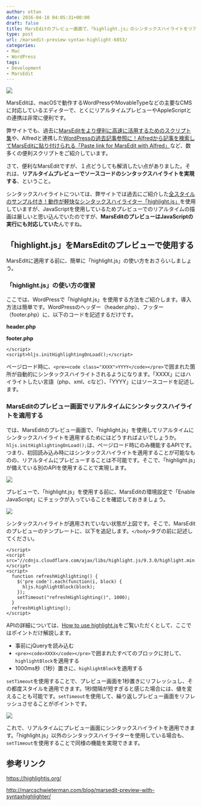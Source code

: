 ```yaml
---
author: ottan
date: 2016-04-10 04:05:31+00:00
draft: false
title: MarsEditのプレビュー画面で、「highlight.js」のシンタックスハイライトをリアルタイムでプレビューする
type: post
url: /marsedit-preview-syntax-highlight-6853/
categories:
- Mac
- WordPress
tags:
- Development
- MarsEdit
---
```


![](/images/2016/04/160423-571b57e20f058.png)






MarsEditは、macOSで動作するWordPressやMovableTypeなどの主要なCMSに対応しているエディターで、とくにリアルタイムプレビューやAppleScriptとの連携は非常に便利です。





弊サイトでも、過去に[MarsEditをより便利に高速に活用するためのスクリプト集](https://ottan.xyz/marsedit-script-619/)や、Alfredと連携した[WordPressの過去記事参照に！Alfredから記事を検索してMarsEditに貼り付けられる「Paste link for MarsEdit with Alfred」](https://ottan.xyz/paste-link-for-marsedit-with-alfred-2174/)など、数多くの便利スクリプトをご紹介しています。





さて、便利なMarsEditですが、１点どうしても解消したい点がありました。それは、**リアルタイムプレビューでソースコードのシンタックスハイライトを実現する**、ということ。





シンタックスハイライトについては、弊サイトでは過去にご紹介した[全スタイルのサンプル付き！動作が軽快なシンタックスハイライター「highlight.js」](https://ottan.xyz/syntax-highlight-github-435/)を使用していますが、JavaScriptを使用しているためプレビューでのリアルタイムの描画は厳しいと思い込んでいたのですが、**MarsEditのプレビューはJavaScriptの実行にも対応していた**んですね。





## 「highlight.js」をMarsEditのプレビューで使用する





MarsEditに適用する前に、簡単に「highlight.js」の使い方をおさらいしましょう。





### 「highlight.js」の使い方の復習





ここでは、WordPressで「highlight.js」を使用する方法をご紹介します。導入方法は簡単です。WordPressのヘッダー（header.php）、フッター（footer.php）に、以下のコードを記述するだけです。





**header.php**



    
    





**footer.php**



    
    </script>
    <script>hljs.initHighlightingOnLoad();</script>





ページロード時に、`<pre><code class="XXXX">YYYY</code></pre>`で囲まれた箇所が自動的にシンタックスハイライトされるようになります。「XXXX」にはハイライトしたい言語（php、xml、cなど）、「YYYY」にはソースコードを記述します。





### MarsEditのプレビュー画面でリアルタイムにシンタックスハイライトを適用する





では、MarsEditのプレビュー画面で、「highlight.js」を使用してリアルタイムにシンタックスハイライトを適用するためにはどうすればよいでしょうか。`hljs.initHighlightingOnLoad();`は、ページロード時にのみ機能するAPIです。つまり、初回読み込み時にはシンタックスハイライトを適用することが可能なものの、リアルタイムにプレビューすることは不可能です。そこで、「highlight.js」が備えている別のAPIを使用することで実現します。





![](/images/2016/04/160423-571b57e486a8b-1.png)






プレビューで、「highlight.js」を使用する前に、MarsEditの環境設定で「Enable JavaScript」にチェックが入っていることを確認しておきましょう。





![](/images/2016/04/160423-571b57e7e3af3-1.png)






シンタックスハイライトが適用されていない状態が上図です。そこで、MarsEditのプレビューのテンプレートに、以下を追記します。`</body>`タグの前に記述してください。




    
    </script>
    <script src="//cdnjs.cloudflare.com/ajax/libs/highlight.js/9.3.0/highlight.min.js"></script>
    <script>
      function refreshHighlighting() {
        $('pre code').each(function(i, block) {
          hljs.highlightBlock(block);
        });
        setTimeout("refreshHighlighting()", 1000);
      }
      refreshHighlighting();
    </script>





APIの詳細については、[How to use highlight.js](https://highlightjs.org/usage/)をご覧いただくとして、ここではポイントだけ解説します。






  * 事前にjQueryを読み込む
  * `<pre><code>XXXX</code></pre>`で囲まれたすべてのブロックに対して、`highlightBlock`を適用する
  * 1000ms秒（1秒）置きに、`highlightBlock`を適用する




`setTimeout`を使用することで、プレビュー画面を1秒置きにリフレッシュし、その都度スタイルを適用できます。1秒間隔が短すぎると感じた場合には、値を変えることも可能です。`setTimeout`を使用して、繰り返しプレビュー画面をリフレッシュさせることがポイントです。





![](/images/2016/04/160423-571b57eb1eac2-1.png)






これで、リアルタイムにプレビュー画面にシンタックスハイライトを適用できます。「highlight.js」以外のシンタックスハイライターを使用している場合も、`setTimeout`を使用することで同様の機能を実現できます。





## 参考リンク



https://highlightjs.org/

http://marcschwieterman.com/blog/marsedit-preview-with-syntaxhighlighter/
